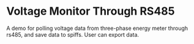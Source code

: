 # Voltage Monitor Through RS485

A demo for polling voltage data from three-phase energy meter through rs485, and save data to spiffs. User can export data.
